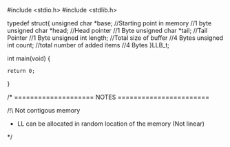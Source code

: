 #include <stdio.h>
#include <stdlib.h>


typedef struct{
	unsigned char *base;     //Starting point in memory 	//1 byte  
	unsigned char *head;	 //Head pointer 				//1 Byte
	unsigned char *tail;     //Tail Pointer 				//1 Byte
	unsigned int length;	 //Total size of buffer			//4 Bytes
	unsigned int  count;	 //total number of added items   //4 Bytes
}LLB_t;

int main(void)
{



	return 0;

}

/* ==================== NOTES =======================

 /!\ Not contigous memory 
 - LL can be allocated in random location of the memory (Not linear)





*/
